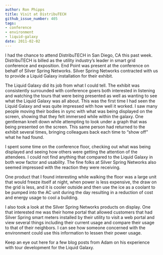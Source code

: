 ```yaml
---
author: Ron Phipps
title: Visit at DistribuTECH
github_issue_number: 405
tags:
- conference
- environment
- liquid-galaxy
date: 2011-02-02
---
```




I had the chance to attend DistribuTECH in San Diego, CA this past week. DistribuTECH is billed as the utility industry’s leader in smart grid conference and exposition. End Point was present at the conference on behalf of Silver Spring Networks. Silver Spring Networks contracted with us to provide a Liquid Galaxy installation for their exhibit.

The Liquid Galaxy did its job from what I could tell. The exhibit was consistently surrounded with conference goers both interested in listening and watching the tours that were being presented as well as wanting to see what the Liquid Galaxy was all about. This was the first time I had seen the Liquid Galaxy and was quite impressed with how well it worked. I saw many people moving their bodies in sync with what was being displayed on the screen, showing that they felt immersed while within the galaxy. One gentleman knelt down while attempting to look under a graph that was being presented on the screen. This same person had returned to the exhibit several times, bringing colleagues back each time to “show off” what he had found.

I spent some time on the conference floor, checking out what was being displayed and seeing how others were getting the attention of the attendees. I could not find anything that compared to the Liquid Galaxy in both wow factor and usability. The fine folks at Silver Spring Networks also seemed impressed with the reaction they were receiving.

One product that I found interesting while walking the floor was a large unit that would freeze itself at night, when power is less expensive, the draw on the grid is less, and it is cooler outside and then use the ice as a coolant to be pumped into the AC unit during the day resulting in a reduction of cost and energy usage to cool a building.

I also took a look at the Silver Spring Networks products on display. One that interested me was their home portal that allowed customers that had Silver Spring smart meters installed by their utility to visit a web portal and view several things including their current usage and compare their usage to that of their neighbors. I can see how someone concerned with the environment could use this information to lessen their power usage.

Keep an eye out here for a few blog posts from Adam on his experience with tour development for the Liquid Galaxy.


